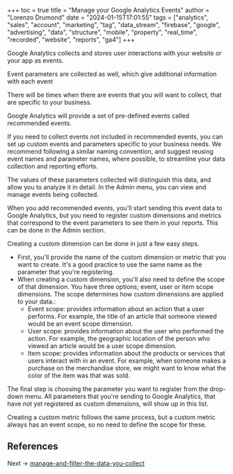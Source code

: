+++
toc = true
title = "Manage your Google Analytics Events"
author = "Lorenzo Drumond"
date = "2024-01-15T17:01:55"
tags = ["analytics",  "sales",  "account",  "marketing",  "tag",  "data_stream",  "firebase",  "google",  "advertising",  "data",  "structure",  "mobile",  "property",  "real_time",  "recorded",  "website",  "reports",  "ga4"]
+++


Google Analytics collects and stores user interactions with your website or your app as events.

Event parameters are collected as well, which give additional information with each event

There will be times when there are events that you will want to collect, that are specific to your business.

Google Analytics will provide a set of pre-defined events called recommended events.

If you need to collect events not included in recommended events, you can set up custom events and parameters specific to your business needs. We recommend following a similar naming convention, and suggest reusing event names and parameter names, where possible, to streamline your data collection and reporting efforts.

The values of these parameters collected will distinguish this data, and allow you to analyze it in detail. In the Admin menu, you can view and manage events being collected.

When you add recommended events, you'll start sending this event data to Google Analytics, but you need to register custom dimensions and metrics that correspond to the event parameters to see them in your reports. This can be done in the Admin section.

Creating a custom dimension can be done in just a few easy steps.
- First, you'll provide the name of the custom dimension or metric that you want to create. It's a good practice to use the same name as the parameter that you're registering.
- When creating a custom dimension, you'll also need to define the scope of that dimension. You have three options; event, user or item scope dimensions. The scope determines how custom dimensions are applied to your data.:
  - Event scope: provides information about an action that a user performs. For example, the title of an article that someone viewed would be an event scope dimension.
  - User scope: provides information about the user who performed the action. For example, the geographic location of the person who viewed an article would be a user scope dimension.
  - Item scope: provides information about the products or services that users interact with in an event. For example, when someone makes a purchase on the merchandise store, we might want to know what the color of the item was that was sold.

The final step is choosing the parameter you want to register from the
drop-down menu. All parameters that you're sending to Google Analytics, that
have not yet registered as custom dimensions, will show up in this list.

Creating a custom metric follows the same process, but a custom metric always
has an event scope, so no need to define the scope for these.

## References

Next -> [manage-and-filter-the-data-you-collect](/wiki/manage-and-filter-the-data-you-collect/)
